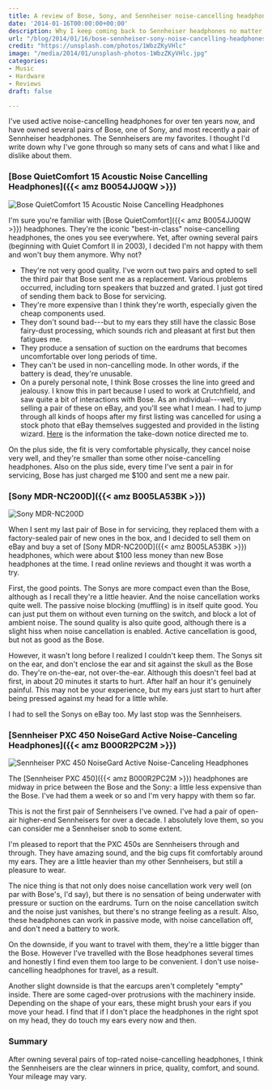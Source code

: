 ```yaml
---
title: A review of Bose, Sony, and Sennheiser noise-cancelling headphones
date: '2014-01-16T00:00:00+00:00'
description: Why I keep coming back to Sennheiser headphones no matter how many pairs of Bose I own
url: "/blog/2014/01/16/bose-sennheiser-sony-noise-cancelling-headphones/"
credit: "https://unsplash.com/photos/1WbzZKyVHlc"
image: "/media/2014/01/unsplash-photos-1WbzZKyVHlc.jpg"
categories:
- Music
- Hardware
- Reviews
draft: false

---
```


I've used active noise-cancelling headphones for over ten years now, and
have owned several pairs of Bose, one of Sony, and most recently a pair of
Sennheiser headphones.  The Sennheisers are my favorites. I thought I'd write
down why I've gone through so many sets of cans and what I like and dislike
about them.

<!--more-->

### [Bose QuietComfort 15 Acoustic Noise Cancelling Headphones]({{< amz B0054JJ0QW >}})

![Bose QuietComfort 15 Acoustic Noise Cancelling Headphones](/media/2014/01/bose-quiet-comfort.png)

I'm sure you're familiar with [Bose QuietComfort]({{< amz B0054JJ0QW >}}) headphones. They're the iconic "best-in-class" noise-cancelling headphones, the ones you see everywhere. Yet, after owning several pairs (beginning with Quiet Comfort II in 2003), I decided I'm not happy with them and won't buy them anymore. Why not?

* They're not very good quality. I've worn out two pairs and opted to sell the third pair that Bose sent me as a replacement. Various problems occurred, including torn speakers that buzzed and grated. I just got tired of sending them back to Bose for servicing.
* They're more expensive than I think they're worth, especially given the cheap components used.
* They don't sound bad---but to my ears they still have the classic Bose fairy-dust processing, which sounds rich and pleasant at first but then fatigues me.
* They produce a sensation of suction on the eardrums that becomes uncomfortable over long periods of time.
* They can't be used in non-cancelling mode. In other words, if the battery is dead, they're unusable.
* On a purely personal note, I think Bose crosses the line into greed and jealousy. I know this in part because I used to work at Crutchfield, and saw quite a bit of interactions with Bose. As an individual---well, try selling a pair of these on eBay, and you'll see what I mean. I had to jump through all kinds of hoops after my first listing was cancelled for using a stock photo that eBay themselves suggested and provided in the listing wizard. [Here](http://cgi3.ebay.com/ws/eBayISAPI.dll?ViewUserPage&userid=Bosetracker) is the information the take-down notice directed me to.

On the plus side, the fit is very comfortable physically, they cancel noise very well, and they're smaller than some other noise-cancelling headphones. Also on the plus side, every time I've sent a pair in for servicing, Bose has just charged me $100 and sent me a new pair.

### [Sony MDR-NC200D]({{< amz B005LA53BK >}})

![Sony MDR-NC200D](/media/2014/01/sony-mdr-nc200d.png)

When I sent my last pair of Bose in for servicing, they replaced them with a factory-sealed pair of new ones in the box, and I decided to sell them on eBay and buy a set of [Sony MDR-NC200D]({{< amz B005LA53BK >}}) headphones, which were about $100 less money than new Bose headphones at the time. I read online reviews and thought it was worth a try.

First, the good points. The Sonys are more compact even than the Bose, although as I recall they're a little heavier. And the noise cancellation works quite well. The passive noise blocking (muffling) is in itself quite good. You can just put them on without even turning on the switch, and block a lot of ambient noise. The sound quality is also quite good, although there is a slight hiss when noise cancellation is enabled. Active cancellation is good, but not as good as the Bose.

However, it wasn't long before I realized I couldn't keep them. The Sonys sit on the ear, and don't enclose the ear and sit against the skull as the Bose do. They're on-the-ear, not over-the-ear. Although this doesn't feel bad at first, in about 20 minutes it starts to hurt. After half an hour it's genuinely painful. This may not be your experience, but my ears just start to hurt after being pressed against my head for a little while.

I had to sell the Sonys on eBay too. My last stop was the Sennheisers.

### [Sennheiser PXC 450 NoiseGard Active Noise-Canceling Headphones]({{< amz B000R2PC2M >}})

![Sennheiser PXC 450 NoiseGard Active Noise-Canceling Headphones](/media/2014/01/sennheiser-pxc-450.png)

The [Sennheiser PXC 450]({{< amz B000R2PC2M >}}) headphones are midway in price between the Bose and the Sony: a little less expensive than the Bose. I've had them a week or so and I'm very happy with them so far.

This is not the first pair of Sennheisers I've owned. I've had a pair of open-air higher-end Sennheisers for over a decade. I absolutely love them, so you can consider me a Sennheiser snob to some extent.

I'm pleased to report that the PXC 450s are Sennheisers through and through. They have amazing sound, and the big cups fit comfortably around my ears. They are a little heavier than my other Sennheisers, but still a pleasure to wear.

The nice thing is that not only does noise cancellation work very well (on par with Bose's, I'd say), but there is no sensation of being underwater with pressure or suction on the eardrums. Turn on the noise cancellation switch and the noise just vanishes, but there's no strange feeling as a result. Also, these headphones can work in passive mode, with noise cancellation off, and don't need a battery to work.

On the downside, if you want to travel with them, they're a little bigger than the Bose. However I've travelled with the Bose headphones several times and honestly I find even them too large to be convenient. I don't use noise-cancelling headphones for travel, as a result.

Another slight downside is that the earcups aren't completely "empty" inside. There are some caged-over protrusions with the machinery inside. Depending on the shape of your ears, these might brush your ears if you move your head. I find that if I don't place the headphones in the right spot on my head, they do touch my ears every now and then.

### Summary

After owning several pairs of top-rated noise-cancelling headphones, I think the Sennheisers are the clear winners in price, quality, comfort, and sound. Your mileage may vary.

